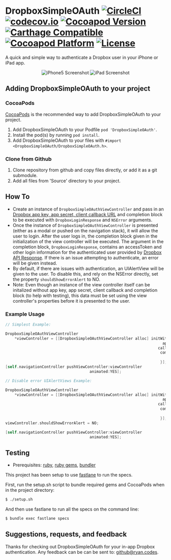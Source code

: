 # DropboxSimpleOAuth [![CircleCI](https://circleci.com/gh/rbaumbach/DropboxSimpleOAuth.svg?style=svg)](https://circleci.com/gh/rbaumbach/DropboxSimpleOAuth) [![codecov.io](https://codecov.io/github/rbaumbach/DropboxSimpleOAuth/coverage.svg?branch=master)](https://codecov.io/github/rbaumbach/DropboxSimpleOAuth?branch=master) [![Cocoapod Version](https://img.shields.io/cocoapods/v/DropboxSimpleOAuth.svg)](http://cocoapods.org/?q=DropboxSimpleOAuth) [![Carthage Compatible](https://img.shields.io/badge/Carthage-compatible-4BC51D.svg?style=flat)](https://github.com/Carthage/Carthage) [![Cocoapod Platform](http://img.shields.io/badge/platform-iOS-blue.svg)](http://cocoapods.org/?q=DropboxSimpleOAuth) [![License](https://img.shields.io/dub/l/vibe-d.svg)](https://github.com/rbaumbach/DropboxSimpleOAuth/blob/master/MIT-LICENSE.txt)

A quick and simple way to authenticate a Dropbox user in your iPhone or iPad app.

<p align="center">
   <img src="https://github.com/rbaumbach/DropboxSimpleOAuth/blob/master/iPhone5Screenshot.jpg?raw=true" alt="iPhone5 Screenshot"/>
   <img src="https://github.com/rbaumbach/DropboxSimpleOAuth/blob/master/iPadScreenshot.jpg?raw=true" alt="iPad Screenshot"/>
</p>

## Adding DropboxSimpleOAuth to your project

### CocoaPods

[CocoaPods](http://cocoapods.org) is the recommended way to add DropboxSimpleOAuth to your project.

1.  Add DropboxSimpleOAuth to your Podfile `pod 'DropboxSimpleOAuth'`.
2.  Install the pod(s) by running `pod install`.
3.  Add DropboxSimpleOAuth to your files with `#import <DropboxSimpleOAuth/DropboxSimpleOAuth.h>`.

### Clone from Github

1.  Clone repository from github and copy files directly, or add it as a git submodule.
2.  Add all files from 'Source' directory to your project.

## How To

* Create an instance of `DropboxSimpleOAuthViewController` and pass in an [Dropbox app key, app secret, client callback URL](https://www.dropbox.com/developers) and completion block to be executed with `DropboxLoginResponse` and `NSError` arguments.
* Once the instance of `DropboxSimpleOAuthViewController` is presented (either as a modal or pushed on the navigation stack), it will allow the user to login.  After the user logs in, the completion block given in the initialization of the view controller will be executed.  The argument in the completion block, `DropboxLoginResponse`, contains an accessToken and other login information for the authenticated user provided by [Dropbox API Response](https://www.dropbox.com/developers/core/docs#oa2-token).  If there is an issue attempting to authenticate, an error will be given instead.
* By default, if there are issues with authentication, an UIAlertView will be given to the user.  To disable this, and rely on the NSError directly, set the property `shouldShowErrorAlert` to NO.
* Note: Even though an instance of the view controller itself can be initalized without app key, app secret, client callback and completion block (to help with testing), this data must be set using the view controller's properties before it is presented to the user.

### Example Usage

```objective-c
// Simplest Example:

DropboxSimpleOAuthViewController
    *viewController = [[DropboxSimpleOAuthViewController alloc] initWithAppKey:@"123I_am_a_client_id_567890"
                                                                     appSecret:@"shhhhhh, I'm a secret"
                                                                   callbackURL:[NSURL URLWithString:@"http://your.fancy.site"]
                                                                    completion:^(DropboxLoginResponse *response, NSError *error) {
                                                                        NSLog(@"My Access Token is: %@", response.accessToken);
                                                                    }];
[self.navigationController pushViewController:viewController
                                     animated:YES];

// Disable error UIAlertViews Example:

DropboxSimpleOAuthViewController
    *viewController = [[DropboxSimpleOAuthViewController alloc] initWithAppKey:@"123I_am_a_client_id_567890"
                                                                     appSecret:@"shhhhhh, I'm a secret"
                                                                   callbackURL:[NSURL URLWithString:@"http://your.fancy.site"]
                                                                    completion:^(DropboxLoginResponse *response, NSError *error) {
                                                                        NSLog(@"My OAuth Token is: %@", response.accessToken);
                                                                    }];
viewController.shouldShowErrorAlert = NO;

[self.navigationController pushViewController:viewController
                                     animated:YES];
```

## Testing

* Prerequisites: [ruby](https://github.com/sstephenson/rbenv), [ruby gems](https://rubygems.org/pages/download), [bundler](http://bundler.io)

This project has been setup to use [fastlane](https://fastlane.tools) to run the specs.

First, run the setup.sh script to bundle required gems and CocoaPods when in the project directory:

```bash
$ ./setup.sh
```

And then use fastlane to run all the specs on the command line:

```bash
$ bundle exec fastlane specs
```

## Suggestions, requests, and feedback

Thanks for checking out DropboxSimpleOAuth for your in-app Dropbox authentication.  Any feedback can be can be sent to: github@ryan.codes.
